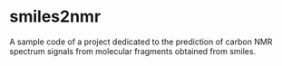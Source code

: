 # smiles2nmr
A sample code of a project dedicated to the prediction of carbon NMR spectrum signals from molecular fragments obtained from smiles. 
